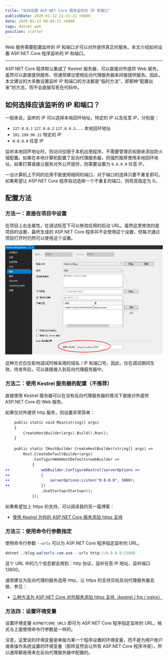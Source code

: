 ```yaml
---
title: "如何设置 ASP.NET Core 程序监听的 IP 和端口"
publishDate: 2020-01-12 21:31:22 +0800
date: 2020-01-13 08:04:22 +0800
tags: dotnet web
position: starter
---
```


Web 服务需要配置监听的 IP 和端口才可以对外提供真正的服务。本文介绍如何设置 ASP.NET Core 程序监听的 IP 和端口。

---

ASP.NET Core 程序默认集成了 Kestrel 服务器，可以直接对外提供 Web 服务。虽然可以直接提供服务，但通常建议使用反向代理服务器来间接提供服务。因此，本文建议的大多数设置监听 IP 和端口的方法都是“临时方法”，即那种“配置出来”的方法，而不会直接写死在代码中。

<div id="toc"></div>

## 如何选择应该监听的 IP 和端口？

一般来说，监听的 IP 可以选择本地回环地址，特定的 IP 以及任意 IP，分别是：

- `127.0.0.1` `127.0.0.2` `127.0.0.3`…… 本地回环地址
- `101.199.96.22` 特定的 IP
- `0.0.0.0` 任意 IP

监听本地回环地址时，则访问仅限于本机应用程序，不需要管理员权限来添加防火墙配置。如果在本地计算机配置了反向代理服务器，则强烈推荐使用本地回环地址。如果打算直接让服务对外公开提供，则需要设置为 `0.0.0.0` 任意 IP。

一台计算机上不同的应用不能使用相同的端口，对于端口的选择只要不重复即可。如果希望让 ASP.NET Core 程序自动选择一个不重复的端口，则将其指定为 0。

## 配置方法

### 方法一：直接在项目中设置

在项目上右击属性，在调试标签下可以修改应用的启动 URL。虽然这里修改的是项目的设置，最终生成的 ASP.NET Core 程序并不会使用这个设置，但每次通过项目打开时仍然可以使用这个设置。

![在项目中设置](/static/posts/2020-01-12-21-08-49.png)

这种方式仅仅影响调试时候采用的域名 / IP 和端口号。因此，仅在调试期间生效，待发布后，可以直接接入到反向代理服务器中。

### 方法二：使用 Kestrel 服务器的配置（不推荐）

直接使用 Kestrel 服务器可以在没有反向代理服务器的情况下直接对外提供 ASP.NET Core 的 Web 服务。

如果仅对外提供 http 服务，则设置非常简单：

```diff
    public static void Main(string[] args)
    {
        CreateHostBuilder(args).Build().Run();
    }

    public static IHostBuilder CreateHostBuilder(string[] args) =>
        Host.CreateDefaultBuilder(args)
            .ConfigureWebHostDefaults(webBuilder =>
            {
++              webBuilder.ConfigureKestrel(serverOptions =>
++              {
++                  serverOptions.Listen("0.0.0.0", 5000);
++              })
                .UseStartup<Startup>();
            });
```

如果希望加上 https 的支持，可以阅读我的另一篇博客：

- [使用 Kestrel 为你的 ASP.NET Core 服务添加 https 支持](/post/add-https-support-for-asp-dotnet-using-kestrel)

### 方法三：使用命令行参数指定

使用命令行参数 `--urls` 可以为 ASP.NET Core 程序指定监听的 URL。

```powershell
dotnet ./blog.walterlv.com.exe --urls http://0.0.0.0:13800
```

这个 URL 中的几个信息都会用到：http 协议，监听任意 IP 地址，监听端口 13800。

通常建议为反向代理的服务选用 http，让 https 的支持交给反向代理服务器去做，参见：

- [三种方法为 ASP.NET Core 对外服务添加 https 支持（kestrel / frp / nginx）](/post/add-https-support-for-asp-dotnet)

### 方法四：设置环境变量

设置环境变量 `ASPNETCORE_URLS` 即可为 ASP.NET Core 程序指定监听的 URL，格式与上面使用命令行参数是一样的。

注意，这里说的环境变量是单独为某一个程序设置的环境变量，而不是为用户账户或者操作系统设置的环境变量（那样显然会让所有 ASP.NET Core 程序冲突）。所以通常都是用来在反向代理服务器中配置的。
